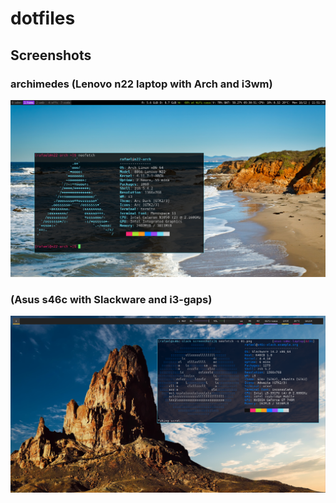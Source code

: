 # dotfiles

## Screenshots

### archimedes (Lenovo n22 laptop with Arch and i3wm)
![Lenovo](screenshots/lenovo.png)  

### (Asus s46c with Slackware and i3-gaps)
![Asus](screenshots/asus.png)  
